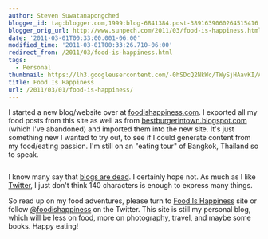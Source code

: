 ```yaml
---
author: Steven Suwatanapongched
blogger_id: tag:blogger.com,1999:blog-6841384.post-3891639060264515416
blogger_orig_url: http://www.sunpech.com/2011/03/food-is-happiness.html
date: '2011-03-01T00:33:00.001-06:00'
modified_time: '2011-03-01T00:33:26.710-06:00'
redirect_from: /2011/03/food-is-happiness.html
tags:
  - Personal
thumbnail: https://lh3.googleusercontent.com/-0hSDcQ2NkWc/TWySjHAavKI/AAAAAAAAhBg/s-7Ytz4ee5g/s600/steven_icon.jpg
title: Food Is Happiness
url: /2011/03/01/food-is-happiness/
---
```



I started a new blog/website over at <a href="http://www.foodishappiness.com/">foodishappiness.com</a>. I exported all my food posts from this site as well as from <a href="http://bestburgerintown.blogspot.com/">bestburgerintown.blogspot.com</a> (which I've abandoned) and imported them into the new site. It's just something new I wanted to try out, to see if I could generate content from my food/eating passion. I'm still on an "eating tour" of Bangkok, Thailand so to speak.

<a href="https://lh3.googleusercontent.com/-0hSDcQ2NkWc/TWySjHAavKI/AAAAAAAAhBg/s-7Ytz4ee5g/s1600/steven_icon.jpg" alt=""><img   border="0" src="https://lh3.googleusercontent.com/-0hSDcQ2NkWc/TWySjHAavKI/AAAAAAAAhBg/s-7Ytz4ee5g/s320/steven_icon.jpg" alt="" /></a>

I know many say that <a href="http://www.google.com/#sclient=psy&amp;hl=en&amp;site=&amp;source=hp&amp;q=blogs+are+dead&amp;aq=f&amp;aqi=g1g-v2&amp;aql=&amp;oq=&amp;psj=1&amp;bav=on.1,or.&amp;fp=a2885925ea8ae0">blogs are dead</a>. I certainly hope not. As much as I like <a href="http://twitter.com/">Twitter</a>, I just don't think 140 characters is enough to express many things.

So read up on my food adventures, please turn to <a href="http://www.foodishappiness.com/">Food Is Happiness</a> site or follow <a href="http://twitter.com/foodishappiness">@foodishappiness</a> on the Twitter. This site is still my personal blog, which will be less on food, more on photography, travel, and maybe some books. Happy eating!
